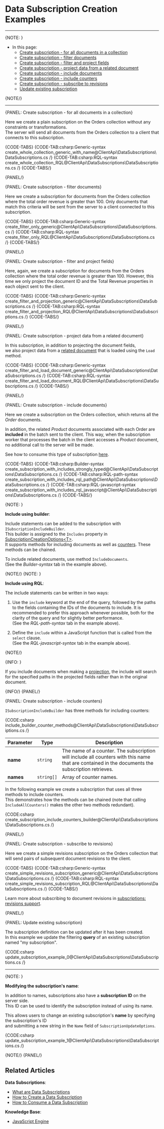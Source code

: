 # Data Subscription Creation Examples
---

{NOTE: }

* In this page:  
   * [Create subscription - for all documents in a collection](../../../client-api/data-subscriptions/creation/examples#create-subscription---for-all-documents-in-a-collection)  
   * [Create subscription - filter documents](../../../client-api/data-subscriptions/creation/examples#create-subscription---filter-documents)  
   * [Create subscription - filter and project fields](../../../client-api/data-subscriptions/creation/examples#create-subscription---filter-and-project-fields)  
   * [Create subscription - project data from a related document](../../../client-api/data-subscriptions/creation/examples#create-subscription---project-data-from-a-related-document)  
   * [Create subscription - include documents](../../../client-api/data-subscriptions/creation/examples#create-subscription---include-documents)  
   * [Create subscription - include counters](../../../client-api/data-subscriptions/creation/examples#create-subscription---include-counters)  
   * [Create subscription - subscribe to revisions](../../../client-api/data-subscriptions/creation/examples#create-subscription---subscribe-to-revisions)  
   * [Update existing subscription](../../../client-api/data-subscriptions/creation/examples#update-existing-subscription)  

{NOTE/}

---

{PANEL: Create subscription - for all documents in a collection}

Here we create a plain subscription on the Orders collection without any constraints or transformations.  
The server will send all documents from the Orders collection to a client that connects to this subscription.

{CODE-TABS}
{CODE-TAB:csharp:Generic-syntax create_whole_collection_generic_with_name@ClientApi\DataSubscriptions\DataSubscriptions.cs /}
{CODE-TAB:csharp:RQL-syntax create_whole_collection_RQL@ClientApi\DataSubscriptions\DataSubscriptions.cs /}
{CODE-TABS/}

{PANEL/}

{PANEL: Create subscription - filter documents}

Here we create a subscription for documents from the Orders collection where the total order revenue is greater than 100. 
Only documents that match this criteria will be sent from the server to a client connected to this subscription.

{CODE-TABS}
{CODE-TAB:csharp:Generic-syntax create_filter_only_generic@ClientApi\DataSubscriptions\DataSubscriptions.cs /}
{CODE-TAB:csharp:RQL-syntax create_filter_only_RQL@ClientApi\DataSubscriptions\DataSubscriptions.cs /}
{CODE-TABS/}

{PANEL/}

{PANEL: Create subscription - filter and project fields}

Here, again, we create a subscription for documents from the Orders collection where the total order revenue is greater than 100.
However, this time we only project the document ID and the Total Revenue properties in each object sent to the client.

{CODE-TABS}
{CODE-TAB:csharp:Generic-syntax create_filter_and_projection_generic@ClientApi\DataSubscriptions\DataSubscriptions.cs /}
{CODE-TAB:csharp:RQL-syntax create_filter_and_projection_RQL@ClientApi\DataSubscriptions\DataSubscriptions.cs /}
{CODE-TABS/}

{PANEL/}

{PANEL: Create subscription - project data from a related document} 

In this subscription, in addition to projecting the document fields,  
we also project data from a [related document](../../../indexes/indexing-related-documents#what-are-related-documents) that is loaded using the `Load` method.

{CODE-TABS}
{CODE-TAB:csharp:Generic-syntax create_filter_and_load_document_generic@ClientApi\DataSubscriptions\DataSubscriptions.cs /}
{CODE-TAB:csharp:RQL-syntax create_filter_and_load_document_RQL@ClientApi\DataSubscriptions\DataSubscriptions.cs /}
{CODE-TABS/}

{PANEL/}

{PANEL: Create subscription - include documents}

Here we create a subscription on the Orders collection, which returns all the _Order_ documents.  

In addition, the related _Product_ documents associated with each Order are **included** in the batch sent to the client. 
This way, when the subscription worker that processes the batch in the client accesses a _Product_ document, no additional call to the server will be made.

See how to consume this type of subscription [here](../../../client-api/data-subscriptions/consumption/examples#subscription-that-uses-included-documents).

{CODE-TABS}
{CODE-TAB:csharp:Builder-syntax create_subscription_with_includes_strongly_typed@ClientApi\DataSubscriptions\DataSubscriptions.cs /}
{CODE-TAB:csharp:RQL-path-syntax create_subscription_with_includes_rql_path@ClientApi\DataSubscriptions\DataSubscriptions.cs /}
{CODE-TAB:csharp:RQL-javascript-syntax create_subscription_with_includes_rql_javascript@ClientApi\DataSubscriptions\DataSubscriptions.cs /}
{CODE-TABS/}

{NOTE: }

**Include using builder**:

Include statements can be added to the subscription with `ISubscriptionIncludeBuilder`.  
This builder is assigned to the  `Includes` property in [SubscriptionCreationOptions&lt;T&gt;](../../../client-api/data-subscriptions/creation/api-overview#subscriptioncreationoptions<t>).  
It supports methods for including documents as well as [counters](../../../client-api/data-subscriptions/creation/examples#create-subscription---include-counters). 
These methods can be chained.

To include related documents, use method `IncludeDocuments`.  
(See the _Builder-syntax_ tab in the example above).

{NOTE/}
{NOTE: }

**Include using RQL**:

The include statements can be written in two ways:  
 
1. Use the `include` keyword at the end of the query, followed by the paths to the fields containing the IDs of the documents to include.
   It is recommended to prefer this approach whenever possible, both for the clarity of the query and for slightly better performance.  
   (See the _RQL-path-syntax_ tab in the example above).

2. Define the `include` within a JavaScript function that is called from the `select` clause.  
   (See the _RQL-javascript-syntax_ tab in the example above).

{NOTE/}

{INFO: }

If you include documents when making a [projection](../../../client-api/data-subscriptions/creation/examples#create-subscription---filter-and-project-fields), 
the include will search for the specified paths in the projected fields rather than in the original document.

{INFO/}
{PANEL/}

{PANEL: Create subscription - include counters}

`ISubscriptionIncludeBuilder` has three methods for including counters:  

{CODE:csharp include_builder_counter_methods@ClientApi\DataSubscriptions\DataSubscriptions.cs /}

| Parameter  | Type       | Description                                                                                                                                      |
|------------|------------|--------------------------------------------------------------------------------------------------------------------------------------------------|
| **name**   | `string`   | The name of a counter. The subscription will include all counters with this name that are contained in the documents the subscription retrieves. |
| **names**  | `string[]` | Array of counter names.                                                                                                                          |

In the following example we create a subscription that uses all three methods to include counters.  
This demonstrates how the methods can be chained (note that calling `IncludeAllCounters()` makes the other two methods redundant).  

{CODE:csharp create_subscription_include_counters_builder@ClientApi\DataSubscriptions\DataSubscriptions.cs /}

{PANEL/}

{PANEL: Create subscription - subscribe to revisions}

Here we create a simple revisions subscription on the Orders collection that will send pairs of subsequent document revisions to the client.

{CODE-TABS}
{CODE-TAB:csharp:Generic-syntax create_simple_revisions_subscription_generic@ClientApi\DataSubscriptions\DataSubscriptions.cs /}
{CODE-TAB:csharp:RQL-syntax create_simple_revisions_subscription_RQL@ClientApi\DataSubscriptions\DataSubscriptions.cs /}
{CODE-TABS/}

Learn more about subscribing to document revisions in [subscriptions: revisions support](../../../client-api/data-subscriptions/advanced-topics/subscription-with-revisioning).

{PANEL/}

{PANEL: Update existing subscription}

The subscription definition can be updated after it has been created.  
In this example we update the filtering **query** of an existing subscription named "my subscription".  

{CODE:csharp update_subscription_example_0@ClientApi\DataSubscriptions\DataSubscriptions.cs /}

---

{NOTE: }

**Modifying the subscription's name**:

In addition to names, subscriptions also have a **subscription ID** on the server side.  
This ID can be used to identify the subscription instead of using its name.  

This allows users to change an existing subscription's **name** by specifying the subscription's ID  
and submitting a new string in the `Name` field of `SubscriptionUpdateOptions`.

{CODE:csharp update_subscription_example_1@ClientApi\DataSubscriptions\DataSubscriptions.cs /}

{NOTE/}
{PANEL/}

## Related Articles

**Data Subscriptions**:

- [What are Data Subscriptions](../../../client-api/data-subscriptions/what-are-data-subscriptions)
- [How to Create a Data Subscription](../../../client-api/data-subscriptions/creation/how-to-create-data-subscription)
- [How to Consume a Data Subscription](../../../client-api/data-subscriptions/consumption/how-to-consume-data-subscription)

**Knowledge Base**:

- [JavaScript Engine](../../../server/kb/javascript-engine)
